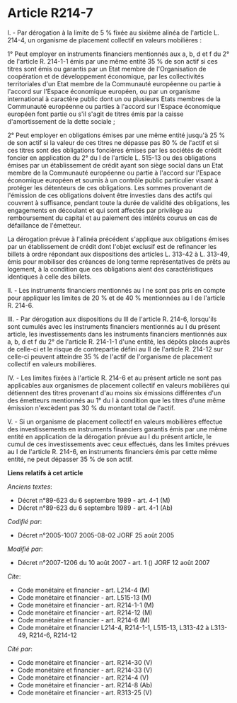 # Article R214-7

I. - Par dérogation à la limite de 5 % fixée au sixième alinéa de l'article L. 214-4, un organisme de placement collectif en
valeurs mobilières :

1° Peut employer en instruments financiers mentionnés aux a, b, d et f du 2° de l'article R. 214-1-1 émis par une même entité
35 % de son actif si ces titres sont émis ou garantis par un Etat membre de l'Organisation de coopération et de développement
économique, par les collectivités territoriales d'un Etat membre de la Communauté européenne ou partie à l'accord sur
l'Espace économique européen, ou par un organisme international à caractère public dont un ou plusieurs Etats membres de la
Communauté européenne ou parties à l'accord sur l'Espace économique européen font partie ou s'il s'agit de titres émis par la
caisse d'amortissement de la dette sociale ;

2° Peut employer en obligations émises par une même entité jusqu'à 25 % de son actif si la valeur de ces titres ne dépasse
pas 80 % de l'actif et si ces titres sont des obligations foncières émises par les sociétés de crédit foncier en application
du 2° du I de l'article L. 515-13 ou des obligations émises par un établissement de crédit ayant son siège social dans un
Etat membre de la Communauté européenne ou partie à l'accord sur l'Espace économique européen et soumis à un contrôle public
particulier visant à protéger les détenteurs de ces obligations. Les sommes provenant de l'émission de ces obligations
doivent être investies dans des actifs qui couvrent à suffisance, pendant toute la durée de validité des obligations, les
engagements en découlant et qui sont affectés par privilège au remboursement du capital et au paiement des intérêts courus en
cas de défaillance de l'émetteur.

La dérogation prévue à l'alinéa précédent s'applique aux obligations émises par un établissement de crédit dont l'objet
exclusif est de refinancer les billets à ordre répondant aux dispositions des articles L. 313-42 à L. 313-49, émis pour
mobiliser des créances de long terme représentatives de prêts au logement, à la condition que ces obligations aient des
caractéristiques identiques à celle des billets.

II. - Les instruments financiers mentionnés au I ne sont pas pris en compte pour appliquer les limites de 20 % et de 40 %
mentionnées au I de l'article R. 214-6.

III. - Par dérogation aux dispositions du III de l'article R. 214-6, lorsqu'ils sont cumulés avec les instruments financiers
mentionnés au I du présent article, les investissements dans les instruments financiers mentionnés aux a, b, d et f du 2° de
l'article R. 214-1-1 d'une entité, les dépôts placés auprès de celle-ci et le risque de contrepartie défini au II de
l'article R. 214-12 sur celle-ci peuvent atteindre 35 % de l'actif de l'organisme de placement collectif en valeurs
mobilières.

IV. - Les limites fixées à l'article R. 214-6 et au présent article ne sont pas applicables aux organismes de placement
collectif en valeurs mobilières qui détiennent des titres provenant d'au moins six émissions différentes d'un des émetteurs
mentionnés au 1° du I à condition que les titres d'une même émission n'excèdent pas 30 % du montant total de l'actif.

V. - Si un organisme de placement collectif en valeurs mobilières effectue des investissements en instruments financiers
garantis émis par une même entité en application de la dérogation prévue au I du présent article, le cumul de ces
investissements avec ceux effectués, dans les limites prévues au I de l'article R. 214-6, en instruments financiers émis par
cette même entité, ne peut dépasser 35 % de son actif.

**Liens relatifs à cet article**

_Anciens textes_:

  - Décret n°89-623 du 6 septembre 1989 - art. 4-1 (M)
  - Décret n°89-623 du 6 septembre 1989 - art. 4-1 (Ab)

_Codifié par_:

  - Décret n°2005-1007 2005-08-02 JORF 25 août 2005

_Modifié par_:

  - Décret n°2007-1206 du 10 août 2007 - art. 1 () JORF 12 août 2007

_Cite_:

  - Code monétaire et financier - art. L214-4 (M)
  - Code monétaire et financier - art. L515-13 (M)
  - Code monétaire et financier - art. R214-1-1 (M)
  - Code monétaire et financier - art. R214-12 (M)
  - Code monétaire et financier - art. R214-6 (M)
  - Code monétaire et financier L214-4, R214-1-1, L515-13, L313-42 à L313-49, R214-6, R214-12

_Cité par_:

  - Code monétaire et financier - art. R214-30 (V)
  - Code monétaire et financier - art. R214-33 (V)
  - Code monétaire et financier - art. R214-4 (V)
  - Code monétaire et financier - art. R214-8 (Ab)
  - Code monétaire et financier - art. R313-25 (V)
